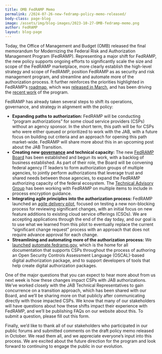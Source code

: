 ```yaml
---
title: OMB FedRAMP Memo
permalink: /2024-07-26-new-fedramp-policy-memo-released/
body-class: page-blog
image: /assets/img/blog-images/2023-10-27-OMB-fedramp-memo.png
author: FedRAMP
layout: blog-page
---
```

Today, the Office of Management and Budget (OMB) released the final memorandum for Modernizing the Federal Risk and Authorization Management Program (FedRAMP). Representing a major shift for FedRAMP, the new policy supports ongoing efforts to significantly scale the size and scope of the FedRAMP marketplace, more clearly establish the high-level strategy and scope of FedRAMP, position FedRAMP as as security and risk management program, and streamline and automate more of the authorization process. It further reinforces the priorities highlighted in FedRAMP’s <a href="https://www.fedramp.gov/assets/resources/documents/FedRAMP-Program-Roadmap-2024-2025-Public-Artifact.pdf" target="_blank" rel="noopener noreferrer">roadmap</a>, which was <a href="https://www.fedramp.gov/2024-03-28-a-new-roadmap-for-fedramp/" target="_blank" rel="noopener noreferrer">released in March</a>, and has been driving the <a href="https://www.fedramp.gov/2024-07-18-fedramps-roadmap-progress-one-quarter-in/" target="_blank" rel="noopener noreferrer">recent work</a> of the program.

FedRAMP has already taken several steps to shift its operations, governance, and strategy in alignment with the policy:
- <b>Expanding paths to authorization:</b> FedRAMP will be conducting “program authorizations” for some cloud service providers (CSPs) without an agency sponsor. In the short term, this path will be for CSPs who were either queued or prioritized to work with the JAB, with a future focus on building out criteria and an approach for opening this path market-wide. FedRAMP will share more about this in an upcoming post about the JAB Transition.
- <b>Creating new <a href="https://www.fedramp.gov/2024-06-04-fedramp-governance/" target="_blank" rel="noopener noreferrer">governance</a> and technical capacity:</b> The new <a href="https://www.gsa.gov/about-us/newsroom/news-releases/fedramp-board-launched-to-support-safe-secure-use-05142024" target="_blank" rel="noopener noreferrer">FedRAMP Board</a> has been established and begun its work, with a backlog of business established. As part of their role, the Board will be convening federal agency IT leaders to form authorization groups of multiple agencies, to jointly perform authorizations that leverage trust and shared needs between those agencies, to expand the FedRAMP authorizing capacity of the federal ecosystem. The <a href="https://www.gsa.gov/about-us/newsroom/news-releases/fedramp-launches-technical-advisory-group-to-help-05212024" target="_blank" rel="noopener noreferrer">Technical Advisory Group</a> has been working with FedRAMP on multiple items to include in process encryption guidance.
- <b>Integrating agile principles into the authorization process:</b> FedRAMP launched an <a href="https://www.fedramp.gov/2024-07-10-launch-of-the-fedramp-pilot-program/" target="_blank" rel="noopener noreferrer">agile delivery pilot</a>,  focused on testing a new non-blocking process for reviewing significant changes, with an initial focus on new feature additions to existing cloud service offerings (CSOs). We are accepting applications through the end of the day today, and our goal is to use what we learned from this pilot to eventually replace the current “significant change request” process with an approach that does not require advance approval for each change.
- <b>Streamlining and automating more of the authorization process:</b> We <a href="https://www.fedramp.gov/2024-07-11-new-website-launch-automate-fedramp-gov/" target="_blank" rel="noopener noreferrer">launched</a> <a href="http://automate.fedramp.gov" target="_blank" rel="noopener noreferrer">automate.fedramp.gov</a>, which is the home for all documentation that supports CSPs throughout the process of authoring an Open Security Controls Assessment Language (OSCAL)-based digital authorization package, and to support developers of tools that help create digital authorization packages.

One of the major questions that you can expect to hear more about from us next week is how these changes impact CSPs with JAB authorizations. We’ve worked closely with the JAB Technical Representatives to gain concurrence on a transition approach, which has been shared with our Board, and we’ll be sharing more on that publicly after communicating directly with those impacted CSPs. We know that many of our stakeholders will have questions about how these shifts impact their experience with FedRAMP, and we’ll be publishing FAQs on our website about this. To submit a question, please fill out this form.

Finally, we’d like to thank all of our stakeholders who participated in our public forums and submitted comments on the draft policy memo released in October. We read them all, and we appreciate everyone’s input into this process. We are excited about the future direction for the program and look forward to continuing to engage the public in our evolution. 
